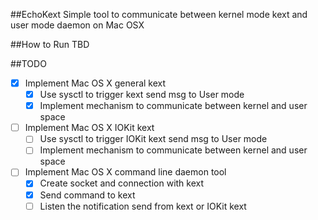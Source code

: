 ##EchoKext
Simple tool to communicate between kernel mode kext and user mode daemon on Mac OSX

##How to Run
TBD

##TODO
- [x] Implement Mac OS X general kext
	- [x] Use sysctl to trigger kext send msg to User mode
	- [x] Implement mechanism to communicate between kernel and user space
- [ ] Implement Mac OS X IOKit kext
	- [ ] Use sysctl to trigger IOKit kext send msg to User mode
	- [ ] Implement mechanism to communicate between kernel and user space 
- [ ] Implement Mac OS X command line daemon tool
    - [x] Create socket and connection with kext
    - [x] Send command to kext
	- [ ] Listen the notification send from kext or IOKit kext